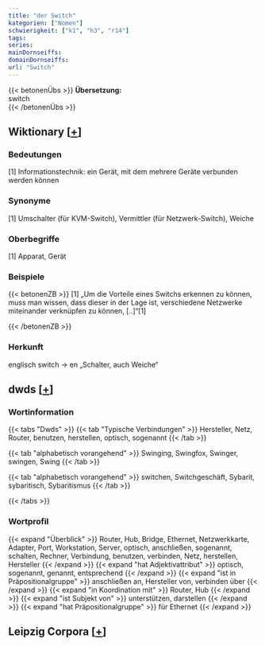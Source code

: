 ```yaml
---
title: "der Switch"
kategorien: ["Nomen"]
schwierigkeit: ["k1", "h3", "r14"]
tags:
series:
mainDornseiffs:
domainDornseiffs:
url: "Switch"
---
```


{{< betonenÜbs >}}
**Übersetzung:**  
switch  
{{< /betonenÜbs >}}

## Wiktionary [[+](https://de.wiktionary.org/wiki/Switch)]

### Bedeutungen
[1] Informationstechnik: ein Gerät, mit dem mehrere Geräte verbunden werden können  

### Synonyme
[1] Umschalter (für KVM-Switch), Vermittler (für Netzwerk-Switch), Weiche  

### Oberbegriffe
[1] Apparat, Gerät  

### Beispiele
{{< betonenZB >}}
[1] „Um die Vorteile eines Switchs erkennen zu können, muss man wissen, dass dieser in der Lage ist, verschiedene Netzwerke miteinander verknüpfen zu können, [..]“[1]  

{{< /betonenZB >}}
### Herkunft
englisch switch → en „Schalter, auch Weiche“  



## dwds [[+](https://www.dwds.de/wb/Switch)]

### Wortinformation
{{< tabs "Dwds" >}}
{{< tab "Typische Verbindungen" >}}
Hersteller, Netz, Router, benutzen, herstellen, optisch, sogenannt
{{< /tab >}}

{{< tab "alphabetisch vorangehend" >}}
Swinging, Swingfox, Swinger, swingen, Swing
{{< /tab >}}

{{< tab "alphabetisch vorangehend" >}}
switchen, Switchgeschäft, Sybarit, sybaritisch, Sybaritismus
{{< /tab >}}

{{< /tabs >}}

### Wortprofil
{{< expand "Überblick" >}} Router, Hub, Bridge, Ethernet, Netzwerkkarte, Adapter, Port, Workstation, Server, optisch, anschließen, sogenannt, schalten, Rechner, Verbindung, benutzen, verbinden, Netz, herstellen, Hersteller {{< /expand >}}
{{< expand "hat Adjektivattribut" >}} optisch, sogenannt, genannt, entsprechend {{< /expand >}}
{{< expand "ist in Präpositionalgruppe" >}} anschließen an, Hersteller von, verbinden über {{< /expand >}}
{{< expand "in Koordination mit" >}} Router, Hub {{< /expand >}}
{{< expand "ist Subjekt von" >}} unterstützen, darstellen {{< /expand >}}
{{< expand "hat Präpositionalgruppe" >}} für Ethernet {{< /expand >}}

## Leipzig Corpora [[+](https://corpora.uni-leipzig.de/en/res?word=Switch&corpusId=deu_newscrawl-public_2018)]

